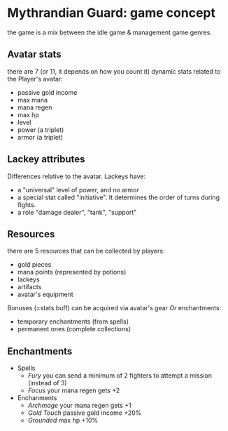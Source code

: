 # Mythrandian Guard: game concept

the game is a mix between the idle game & management game genres.


## Avatar stats

there are 7 (or 11, it depends on how you count it) dynamic stats related to the Player's avatar:
* passive gold income 
* max mana
* mana regen
* max hp
* level
* power (a triplet)
* armor (a triplet)


## Lackey attributes

Differences relative to the avatar. Lackeys have:
* a "universal" level of power, and no armor
* a special stat called "initiative". It determines the order of turns during fights.
* a role "damage dealer", "tank", "support"


## Resources

there are 5 resources that can be collected by players:
* gold pieces
* mana points (represented by potions)
* lackeys
* artifacts
* avatar's equipment

Bonuses (=stats buff) can be acquired via avatar's gear *Or* enchantments:
* temporary enchantments (from spells) 
* permanent ones (complete collections)


## Enchantments

* Spells
  * *Fury* you can send a minimum of 2 fighters to attempt a mission (instead of 3)
  * *Focus* your mana regen gets +2
* Enchanments
  * *Archmage* your mana regen gets +1
  * *Gold Touch* passive gold income +20%
  * *Grounded* max hp +10%

